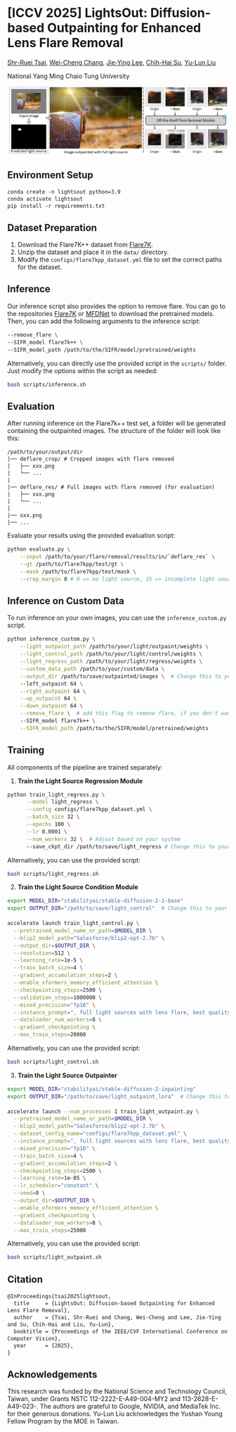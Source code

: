 # [ICCV 2025] LightsOut: Diffusion-based Outpainting for Enhanced Lens Flare Removal

[Shr-Ruei Tsai](https://ray-1026.github.io/), [Wei-Cheng Chang](), [Jie-Ying Lee](https://jayinnn.dev/), [Chih-Hai Su](https://su-terry.github.io/), [Yu-Lun Liu](https://yulunalexliu.github.io/)

National Yang Ming Chaio Tung University

<!-- [![arXiv](https://img.shields.io/badge/)](https://arxiv.org/) -->

![Teaser](./assets/teaser.png)

## Environment Setup
```
conda create -n lightsout python=3.9
conda activate lightsout
pip install -r requirements.txt
```

## Dataset Preparation
1. Download the Flare7K++ dataset from [Flare7K](https://github.com/ykdai/Flare7K).
2. Unzip the dataset and place it in the `data/` directory.
3. Modify the `configs/flare7kpp_dataset.yml` file to set the correct paths for the dataset.

## Inference
Our inference script also provides the option to remove flare. You can go to the repositories [Flare7K](https://github.com/ykdai/Flare7K) or [MFDNet](https://github.com/Jiang-maomao/flare-removal) to download the pretrained models. Then, you can add the following arguments to the inference script:

```bash
--remove_flare \
--SIFR_model flare7k++ \
--SIFR_model_path /path/to/the/SIFR/model/pretrained/weights
```

Alternatively, you can directly use the provided script in the `scripts/` folder. Just modify the options within the script as needed:
```bash
bash scripts/inference.sh
```

## Evaluation
After running inference on the Flare7k++ test set, a folder will be generated containing the outpainted images. The structure of the folder will look like this:

```
/path/to/your/output/dir
|── deflare_crop/ # Cropped images with flare removed
|   ├── xxx.png
|   └── ...
|
|── deflare_res/ # Full images with flare removed (for evaluation)
|   ├── xxx.png
|   └── ...
|
|── xxx.png
|── ...
```

Evaluate your results using the provided evaluation script:

```bash
python evaluate.py \
    --input /path/to/your/flare/removal/results/in/`deflare_res` \
    --gt /path/to/flare7kpp/test/gt \
    --mask /path/to/flare7kpp/test/mask \
    --crop_margin 0 # 0 => no light source, 15 => incomplete light source
```

## Inference on Custom Data
To run inference on your own images, you can use the `inference_custom.py` script.

```bash
python inference_custom.py \
    --light_outpaint_path /path/to/your/light/outpaint/weights \
    --light_control_path /path/to/your/light/control/weights \
    --light_regress_path /path/to/your/light/regress/weights \
    --custom_data_path /path/to/your/custom/data \
    --output_dir /path/to/save/outpainted/images \  # Change this to your desired path
    --left_outpaint 64 \
    --right_outpaint 64 \
    --up_outpaint 64 \
    --down_outpaint 64 \
    --remove_flare \  # add this flag to remove flare, if you don't want to remove flare at the same time, just omit this line
    --SIFR_model flare7k++ \
    --SIFR_model_path /path/to/the/SIFR/model/pretrained/weights
```

## Training
All components of the pipeline are trained separately:

1. **Train the Light Source Regression Module**
  ```bash
  python train_light_regress.py \
        --model light_regress \
        --config configs/flare7kpp_dataset.yml \
        --batch_size 32 \
        --epochs 100 \
        --lr 0.0001 \
        --num_workers 32 \  # Adjust based on your system
        --save_ckpt_dir /path/to/save/light_regress # Change this to your desired path
  ```
  
  Alternatively, you can use the provided script:

  ```bash
  bash scripts/light_regress.sh
  ```

2. **Train the Light Source Condition Module**
  ```bash
  export MODEL_DIR="stabilityai/stable-diffusion-2-1-base"
  export OUTPUT_DIR="/path/to/save/light_control"  # Change this to your desired path

  accelerate launch train_light_control.py \
    --pretrained_model_name_or_path=$MODEL_DIR \
    --blip2_model_path="Salesforce/blip2-opt-2.7b" \
    --output_dir=$OUTPUT_DIR \
    --resolution=512 \
    --learning_rate=1e-5 \
    --train_batch_size=4 \
    --gradient_accumulation_steps=2 \
    --enable_xformers_memory_efficient_attention \
    --checkpointing_steps=2500 \
    --validation_steps=1000000 \
    --mixed_precision="fp16" \
    --instance_prompt=", full light sources with lens flare, best quality, high resolution" \
    --dataloader_num_workers=8 \
    --gradient_checkpointing \
    --max_train_steps=20000
  ```

  Alternatively, you can use the provided script:

  ```bash
  bash scripts/light_control.sh
  ```

3. **Train the Light Source Outpainter**
  ```bash
  export MODEL_DIR="stabilityai/stable-diffusion-2-inpainting"
  export OUTPUT_DIR="/path/to/save/light_outpaint_lora"  # Change this to your desired path

  accelerate launch --num_processes 1 train_light_outpaint.py \
    --pretrained_model_name_or_path=$MODEL_DIR \
    --blip2_model_path="Salesforce/blip2-opt-2.7b" \
    --dataset_config_name="configs/flare7kpp_dataset.yml" \
    --instance_prompt=", full light sources with lens flare, best quality, high resolution" \
    --mixed_precision="fp16" \
    --train_batch_size=4 \
    --gradient_accumulation_steps=2 \
    --checkpointing_steps=2500 \
    --learning_rate=1e-05 \
    --lr_scheduler="constant" \
    --seed=0 \
    --output_dir=$OUTPUT_DIR \
    --enable_xformers_memory_efficient_attention \
    --gradient_checkpointing \
    --dataloader_num_workers=8 \
    --max_train_steps=25000
  ```

  Alternatively, you can use the provided script:

  ```bash
  bash scripts/light_outpaint.sh
  ```

## Citation
```
@InProceedings{tsai2025lightsout,
  title     = {LightsOut: Diffusion-based Outpainting for Enhanced Lens Flare Removal},
  author    = {Tsai, Shr-Ruei and Chang, Wei-Cheng and Lee, Jie-Ying and Su, Chih-Hai and Liu, Yu-Lun},
  booktitle = {Proceedings of the IEEE/CVF International Conference on Computer Vision},
  year      = {2025},
}
```

## Acknowledgements
This research was funded by the National Science and Technology Council, Taiwan, under Grants NSTC 112-2222-E-A49-004-MY2 and 113-2628-E-A49-023-. The authors are grateful to Google, NVIDIA, and MediaTek Inc. for their generous donations. Yu-Lun Liu acknowledges the Yushan Young Fellow Program by the MOE in Taiwan.
